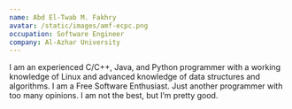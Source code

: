 ```yaml
---
name: Abd El-Twab M. Fakhry
avatar: /static/images/amf-ecpc.png
occupation: Software Engineer
company: Al-Azhar University
---
```


I am an experienced C/C++, Java, and Python programmer with a working knowledge of Linux and advanced knowledge of data structures and algorithms. I am a Free Software Enthusiast. Just another programmer with too many opinions. I am not the best, but I’m pretty good.
